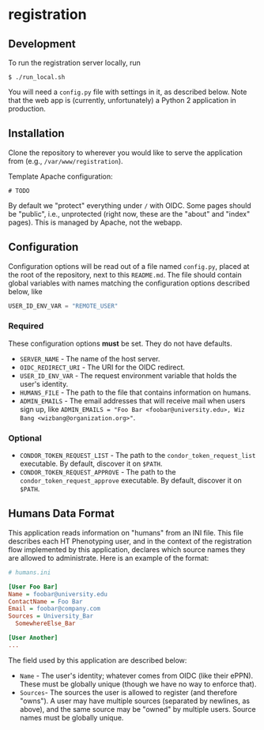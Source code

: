 # registration

## Development

To run the registration server locally, run

```shell script
$ ./run_local.sh
```

You will need a `config.py` file with settings in it, as described below.
Note that the web app is (currently, unfortunately) a Python 2 application
in production.

## Installation

Clone the repository to wherever you would like to serve the application from
(e.g., `/var/www/registration`).

Template Apache configuration:
```
# TODO
```

By default we "protect" everything under `/` with OIDC.
Some pages should be "public", i.e., unprotected (right now, these are the 
"about" and "index" pages).
This is managed by Apache, not the webapp.

## Configuration

Configuration options will be read out of a file named `config.py`, placed at the
root of the repository, next to this `README.md`. The file should contain
global variables with names matching the configuration options described below,
like
```python
USER_ID_ENV_VAR = "REMOTE_USER"
```

### Required

These configuration options **must** be set.
They do not have defaults.

* `SERVER_NAME` - The name of the host server.
* `OIDC_REDIRECT_URI` - The URI for the OIDC redirect.
* `USER_ID_ENV_VAR` - The request environment variable that holds the user's identity.
* `HUMANS_FILE` - The path to the file that contains information on humans.
* `ADMIN_EMAILS` - The email addresses that will receive mail when users sign up, like `ADMIN_EMAILS = "Foo Bar <foobar@university.edu>, Wiz Bang <wizbang@organization.org>"`.

### Optional

* `CONDOR_TOKEN_REQUEST_LIST` - The path to the `condor_token_request_list` executable. By default, discover it on `$PATH`.
* `CONDOR_TOKEN_REQUEST_APPROVE` - The path to the `condor_token_request_approve` executable. By default, discover it on `$PATH`.


## Humans Data Format

This application reads information on "humans" from an INI file.
This file describes each HT Phenotyping user, and in the context of the
registration flow implemented by this application, declares which source names
they are allowed to administrate.
Here is an example of the format:

```ini
# humans.ini

[User Foo Bar]
Name = foobar@university.edu
ContactName = Foo Bar
Email = foobar@company.com
Sources = University_Bar
  SomewhereElse_Bar

[User Another]
...
```

The field used by this application are described below:

* `Name` - The user's identity; whatever comes from OIDC (like their ePPN).
  These must be globally unique (though we have no way to enforce that).
* `Sources`- The sources the user is allowed to register (and therefore "owns").
  A user may have multiple sources (separated by newlines, as above), and the
  same source may be "owned" by multiple users. Source names must be globally
  unique.
